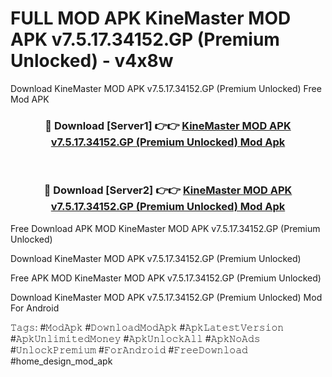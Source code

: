 # FULL MOD APK KineMaster MOD APK v7.5.17.34152.GP (Premium Unlocked) - v4x8w
Download KineMaster MOD APK v7.5.17.34152.GP (Premium Unlocked) Free Mod APK

<div align="center">
<h3>🔴 Download [Server1] 👉👉 <a href="https://apk-comot.site?title=KineMaster_MOD_APK_v7.5.17.34152.GP_(Premium_Unlocked)">KineMaster MOD APK v7.5.17.34152.GP (Premium Unlocked) Mod Apk</a></h3><br>

<h3>🔴 Download [Server2] 👉👉 <a href="https://apk-comot.site?title=KineMaster_MOD_APK_v7.5.17.34152.GP_(Premium_Unlocked)">KineMaster MOD APK v7.5.17.34152.GP (Premium Unlocked) Mod Apk</a></h3>
</div>


Free Download APK MOD KineMaster MOD APK v7.5.17.34152.GP (Premium Unlocked)

Download KineMaster MOD APK v7.5.17.34152.GP (Premium Unlocked) 

Free APK MOD KineMaster MOD APK v7.5.17.34152.GP (Premium Unlocked) 

Download KineMaster MOD APK v7.5.17.34152.GP (Premium Unlocked) Mod For Android

𝚃𝚊𝚐𝚜: #𝙼𝚘𝚍𝙰𝚙𝚔 #𝙳𝚘𝚠𝚗𝚕𝚘𝚊𝚍𝙼𝚘𝚍𝙰𝚙𝚔 #𝙰𝚙𝚔𝙻𝚊𝚝𝚎𝚜𝚝𝚅𝚎𝚛𝚜𝚒𝚘𝚗 #𝙰𝚙𝚔𝚄𝚗𝚕𝚒𝚖𝚒𝚝𝚎𝚍𝙼𝚘𝚗𝚎𝚢 #𝙰𝚙𝚔𝚄𝚗𝚕𝚘𝚌𝚔𝙰𝚕𝚕 #𝙰𝚙𝚔𝙽𝚘𝙰𝚍𝚜 #𝚄𝚗𝚕𝚘𝚌𝚔𝙿𝚛𝚎𝚖𝚒𝚞𝚖 #𝙵𝚘𝚛𝙰𝚗𝚍𝚛𝚘𝚒𝚍 #𝙵𝚛𝚎𝚎𝙳𝚘𝚠𝚗𝚕𝚘𝚊𝚍 #home_design_mod_apk